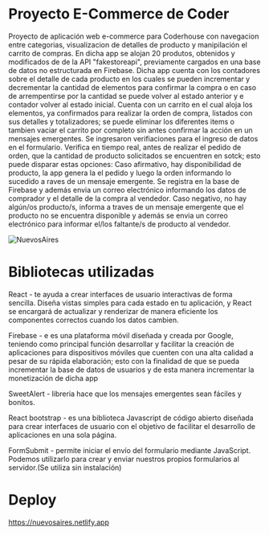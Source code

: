 # Proyecto E-Commerce de Coder
Proyecto de aplicación web e-commerce para Coderhouse con navegacion entre categorias, visualizacion de detalles de producto y manipilación el carrito de compras. En dicha app se alojan 20 produtos, obtenidos y modificados de de la API "fakestoreapi", previamente cargados en una base de datos no estructurada en Firebase.
Dicha app cuenta con los contadores sobre el detalle de cada producto en los cuales se pueden incrementar y decrementar la cantidad de elementos para confirmar la compra o en caso de arrempentirse por la cantidad se puede volver al estado anterior y e contador volver al estado inicial.
Cuenta con un carrito en el cual aloja los elementos, ya confirmados para realizar la orden de compra, listados con sus detalles y totalizadores; se puede eliminar los diferentes items o tambien vaciar el carrito por completo sin antes confirmar la acción en un mensajes emergentes.
Se ingresaron verifiaciones para el ingreso de datos en el formulario.
Verifica en tiempo real, antes de realizar el pedido de orden, que la cantidad de producto solicitados se encuentren en sotck; esto puede disparar estas opciones:
    Caso afirmativo, hay disponibilidad de producto, la app genera la el pedido y luego la orden informando lo sucedido a raves de un mensaje emergente. Se registra en la base de Firebase y además envia un correo electrónico informando los datos de comprador y el detalle de la compra al vendedor.
    Caso negativo, no hay algún/os producto/s, informa a traves de un mensaje emergente que el producto no se encuentra disponible y además se envia un correo electrónico para informar el/los faltante/s de producto al vendedor.

![NuevosAires](https://user-images.githubusercontent.com/92854628/183307789-9adb06bc-d07c-4da4-ad6a-a71ce1e2bb05.gif)

# Bibliotecas utilizadas 

React - te ayuda a crear interfaces de usuario interactivas de forma sencilla. Diseña vistas simples para cada estado en tu aplicación, y React se encargará de actualizar y renderizar de manera eficiente los componentes correctos cuando los datos cambien.

Firebase - e es una plataforma móvil diseñada y creada por Google, teniendo como principal función desarrollar y facilitar la creación de aplicaciones para dispositivos móviles que cuenten con una alta calidad a pesar de su rápida elaboración; esto con la finalidad de que se pueda incrementar la base de datos de usuarios y de esta manera incrementar la monetización de dicha app

SweetAlert - libreria hace que los mensajes emergentes sean fáciles y bonitos.

React bootstrap -  es una biblioteca Javascript de código abierto diseñada para crear interfaces de usuario con el objetivo de facilitar el desarrollo de aplicaciones en una sola página.

FormSubmit - permite iniciar el envío del formulario mediante JavaScript. Podemos utilizarlo para crear y enviar nuestros propios formularios al servidor.(Se utiliza sin instalación)

# Deploy

https://nuevosaires.netlify.app
